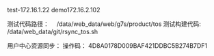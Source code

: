 
test-172.16.1.22
demo172.16.2.102

测试代码路径：　
    /data/web_data/web/g7s/product/tos
测试构建代码:
    /data/web_data/git/rsync_tos.sh

用户中心资源同步：
    操作码： 4D8A0178D009BAF421DDBC5B274B7DF1
